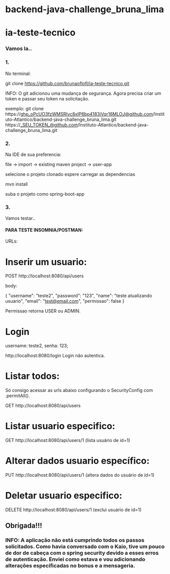 # backend-java-challenge_bruna_lima

# ia-teste-tecnico

<h3>Vamos la..</h3>

<h3>1.</h3> No terminal:

git clone https://github.com/brunaoflofl/ia-teste-tecnico.git

INFO: O git adicionou uma mudança de segurança. Agora precisa criar um token e passar seu token na solicitação.

exemplo:  git clone https://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@github.com/Instituto-Atlantico/backend-java-challenge_bruna_lima.git
https://_SEU_TOKEN_@github.com/Instituto-Atlantico/backend-java-challenge_bruna_lima.git

<h3>2.</h3> Na IDE de sua preferencia:

file -> import -> existing maven project -> user-app

selecione o projeto clonado
espere carregar as dependencias

mvn install

suba o projeto como spring-boot-app

<h3>3.</h3> Vamos testar..

<h4>PARA TESTE INSOMNIA/POSTMAN:</h4> 

URLs: 

#  Inserir um usuario:

POST http://localhost:8080/api/users

body: 

{
	"username": "teste2",
	"password": "123",
	"name": "teste atualizando usuario",
	"email": "test@email.com",
	"permissao": false 
}

Permissao retorna USER ou ADMIN.


#  Login

username: teste2, senha: 123;

http://localhost:8080/login  Login não autentica.



#  Listar todos:

Só consigo acessar as urls abaixo configurando o SecurityConfig com .permitAll().

GET http://localhost:8080/api/users

#  Listar usuario especifico:

GET http://localhost:8080/api/users/1
(lista usuário de id=1)

#  Alterar dados usuario específico:

PUT http://localhost:8080/api/users/1
(altera dados do usuário de id=1)

#  Deletar usuario especifico:

DELETE http://localhost:8080/api/users/1
(exclui usuário de id=1)


<h2>Obrigada!!!</h2>

<h3>INFO: A aplicação não está cumprindo todos os passos solicitados. Como havia conversado com o Kaio, tive um pouco de dor de cabeça com o spring security devido a esses erros de autenticação. Enviei como estava e vou adicionando alterações especificadas no bonus e a mensageria.</h3>

